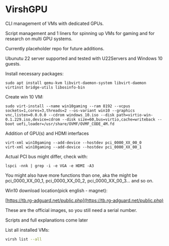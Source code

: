 # VirshGPU
CLI management of VMs with dedicated GPUs.

Script management and 1 liners for spinning up VMs for gaming and for research on multi GPU systems.

Currently placeholder repo for future additions.

Ubunutu 22 server supported and tested with U22Servers and Windows 10 guests.

Install necessary packages:
```
sudo apt install qemu-kvm libvirt-daemon-system libvirt-daemon virtinst bridge-utils libosinfo-bin
```

Create win 10 VM:

```
sudo virt-install --name win10gaming --ram 8192 --vcpus sockets=1,cores=3,threads=2 --os-variant win10 --graphics vnc,listen=0.0.0.0 --cdrom windows_10.iso --disk path=virtio-win-0.1.229.iso,device=cdrom --disk size=60,bus=virtio,cache=writeback --boot uefi,loader=/usr/share/OVMF/OVMF_CODE_4M.fd
```

Addition of GPU(s) and HDMI interfaces
```
virt-xml win10gaming --add-device --hostdev pci_0000_XX_00_0
virt-xml win10gaming --add-device --hostdev pci_0000_XX_00_1
```

Actual PCI bus might differ, check with:
```
lspci -nnk | grep -i -e VGA -e HDMI -A3
```
You might also have more functions than one, aka the might be pci_0000_XX_00_1, pci_0000_XX_00_2, pci_0000_XX_00_3... and so on.

Win10 download location(pick english - magnet):

 [https://tb.rg-adguard.net/public.php](https://tb.rg-adguard.net/public.php)

These are the official images, so you still need a serial number.

Scripts and full explanations come later

List all installed VMs:
```bash
virsh list --all
```